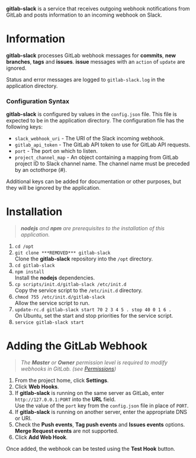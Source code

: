 **gitlab-slack** is a service that receives outgoing webhook notifications from GitLab and posts information to an incoming webhook on Slack.
# Information
**gitlab-slack** processes GitLab webhook messages for **commits**, **new branches**, **tags** and **issues**. **issue** messages
with an `action` of `update` are ignored.

Status and error messages are logged to `gitlab-slack.log` in the application directory.

### Configuration Syntax
**gitlab-slack** is configured by values in the `config.json` file. This file is expected to be in the application
directory. The configuration file has the following keys:

* `slack_webhook_uri` - The URI of the Slack incoming webhook.
* `gitlab_api_token` - The GitLab API token to use for GitLab API requests.
* `port` - The port on which to listen.
* `project_channel_map` - An object containing a mapping from GitLab project ID to Slack channel name. The channel name
						  must be preceded by an octothorpe (#).

Additional keys can be added for documentation or other purposes, but they will be ignored by the application.

# Installation
> _**nodejs** and **npm** are prerequisites to the installation of this application._

1. `cd /opt`
1. `git clone ***REMOVED*** gitlab-slack`    
    Clone the **gitlab-slack** repository into the `/opt` directory.
1. `cd gitlab-slack`
1. `npm install`    
    Install the **nodejs** dependencies.
1. `cp scripts/init.d/gitlab-slack /etc/init.d`    
   Copy the service script to the `/etc/init.d` directory.
1. `chmod 755 /etc/init.d/gitlab-slack`    
   Allow the service script to run.
1. `update-rc.d gitlab-slack start 70 2 3 4 5 . stop 40 0 1 6 .`    
   On Ubuntu, set the start and stop priorities for the service script.
1. `service gitlab-slack start`

# Adding the GitLab Webhook

> _The **Master** or **Owner** permission level is required to modify webhooks in GitLab. (see [Permissions](https://***REMOVED***/help/permissions/permissions.md))_

1. From the project home, click **Settings**.
1. Click **Web Hooks**.
1. If **gitlab-slack** is running on the same server as GitLab, enter `http://127.0.0.1:PORT` into the **URL** field.    
   Use the value of the `port` key from the `config.json` file in place of `PORT`.
1. If **gitlab-slack** is running on another server, enter the appropriate DNS or URI.
1. Check the **Push events**, **Tag push events** and **Issues events** options. **Merge Request events** are not supported.
1. Click **Add Web Hook**.

Once added, the webhook can be tested using the **Test Hook** button.
